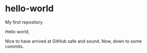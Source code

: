 # hello-world
My first repository

Hello world,

Nice to have arrived at GitHub safe and sound. Now, down to some commits.
